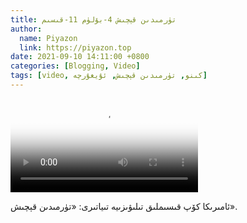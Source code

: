 ```yaml
---
title: تۈرمىدىن قېچىش 4-بۆلۈم 11-قىسىم
author:
  name: Piyazon
  link: https://piyazon.top
date: 2021-09-10 14:11:00 +0800
categories: [Blogging, Video]
tags: [video, كىنو, تۈرمىدىن قېچىش, ئۇيغۇرچە]
---
```


<style>
@import url(/assets/css/uyghur.css);
</style>

<video id="player" class="weixin_video" playsinline controls poster="https://gitlab.com/Alimjoo/cdn_img/-/raw/main/movie/pb/pb4.jpg"
  wxv="wxv_2183298461578690567" src="">

  <track kind="captions" label="English&Chinese" src="https://piyazon.top/storage/assets/subtitles/pb/s04e11.vtt" srclang="en&zh-CN"   />
</video>

ئامىرىكا كۆپ قىسىملىق تىلىۋىزىيە تىياتىرى: «تۈرمىدىن قېچىش».
